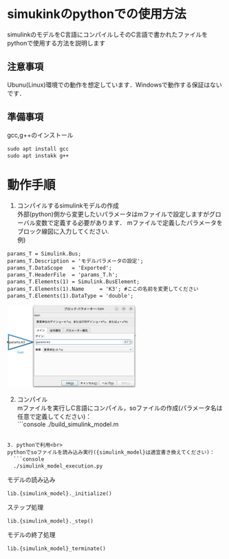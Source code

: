 # simukinkのpythonでの使用方法
simulinkのモデルをC言語にコンパイルしそのC言語で書かれたファイルをpythonで使用する方法を説明します
## 注意事項
Ubunu(Linux)環境での動作を想定しています．Windowsで動作する保証はないです．
## 準備事項
gcc,g++のインストール
  ```console
  sudo apt install gcc
  sudo apt instakk g++
  ```

# 動作手順
1. コンパイルするsimulinkモデルの作成<br>
外部(python)側から変更したいパラメータはmファイルで設定しますがグローバル変数で定義する必要があります．
mファイルで定義したパラメータをブロック線図に入力してください.<br>
例)
```console
params_T = Simulink.Bus;
params_T.Description = 'モデルパラメータの設定';
params_T.DataScope   = 'Exported';
params_T.HeaderFile  = 'params_T.h';
params_T.Elements(1) = Simulink.BusElement;
params_T.Elements(1).Name     = 'K3'; #ここの名前を変更してください
params_T.Elements(1).DataType = 'double';
```
<img src="./image.png" width=300 alt="Total net revenue F for various BESS sizes"/>

2. コンパイル<br>
mファイルを実行しC言語にコンパイル，soファイルの作成(パラメータ名は任意で定義してください)：<br>```console
./build_simulink_model.m
```

3. pythonで利用<br>
pythonでsoファイルを読み込み実行({simulink_model}は適宜書き換えてください)：
  ```console
  ./simulink_model_execution.py
  ```
  モデルの読み込み
  ```console
  lib.{simulink_model}._initialize()
  ```
  ステップ処理
  ```console
  lib.{simulink_model}._step()
  ```
  モデルの終了処理
  ```console
  lib.{simulink_model}_terminate()
  ```
